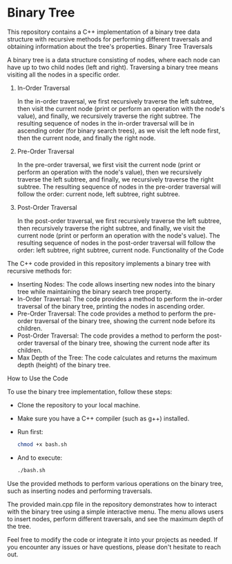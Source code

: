 # Binary Tree

This repository contains a C++ implementation of a binary tree data structure with recursive methods for performing different traversals and obtaining information about the tree's properties.
Binary Tree Traversals

A binary tree is a data structure consisting of nodes, where each node can have up to two child nodes (left and right). Traversing a binary tree means visiting all the nodes in a specific order.

1. In-Order Traversal

    In the in-order traversal, we first recursively traverse the left subtree, then visit the current node (print or perform an operation with the node's value), and finally, we recursively traverse the right subtree. The resulting sequence of nodes in the in-order traversal will be in ascending order (for binary search trees), as we visit the left node first, then the current node, and finally the right node.

2. Pre-Order Traversal

    In the pre-order traversal, we first visit the current node (print or perform an operation with the node's value), then we recursively traverse the left subtree, and finally, we recursively traverse the right subtree. The resulting sequence of nodes in the pre-order traversal will follow the order: current node, left subtree, right subtree.

3. Post-Order Traversal

    In the post-order traversal, we first recursively traverse the left subtree, then recursively traverse the right subtree, and finally, we visit the current node (print or perform an operation with the node's value). The resulting sequence of nodes in the post-order traversal will follow the order: left subtree, right subtree, current node.
    Functionality of the Code

The C++ code provided in this repository implements a binary tree with recursive methods for:

* Inserting Nodes: The code allows inserting new nodes into the binary tree while maintaining the binary search tree property.
* In-Order Traversal: The code provides a method to perform the in-order traversal of the binary tree, printing the nodes in ascending order.
* Pre-Order Traversal: The code provides a method to perform the pre-order traversal of the binary tree, showing the current node before its children.
* Post-Order Traversal: The code provides a method to perform the post-order traversal of the binary tree, showing the current node after its children.
* Max Depth of the Tree: The code calculates and returns the maximum depth (height) of the binary tree.

How to Use the Code

To use the binary tree implementation, follow these steps:

* Clone the repository to your local machine.
* Make sure you have a C++ compiler (such as g++) installed.
* Run first:

    ```bash
    chmod +x bash.sh
    ```

* And to execute:

    ```bash
    ./bash.sh
    ```

Use the provided methods to perform various operations on the binary tree, such as inserting nodes and performing traversals.

The provided main.cpp file in the repository demonstrates how to interact with the binary tree using a simple interactive menu. The menu allows users to insert nodes, perform different traversals, and see the maximum depth of the tree.

Feel free to modify the code or integrate it into your projects as needed. If you encounter any issues or have questions, please don't hesitate to reach out.
